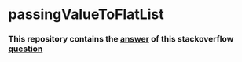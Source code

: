 # passingValueToFlatList

### This repository contains the [answer](https://stackoverflow.com/a/67361212/14302873) of this stackoverflow [question](https://stackoverflow.com/q/67283299/14302873)

